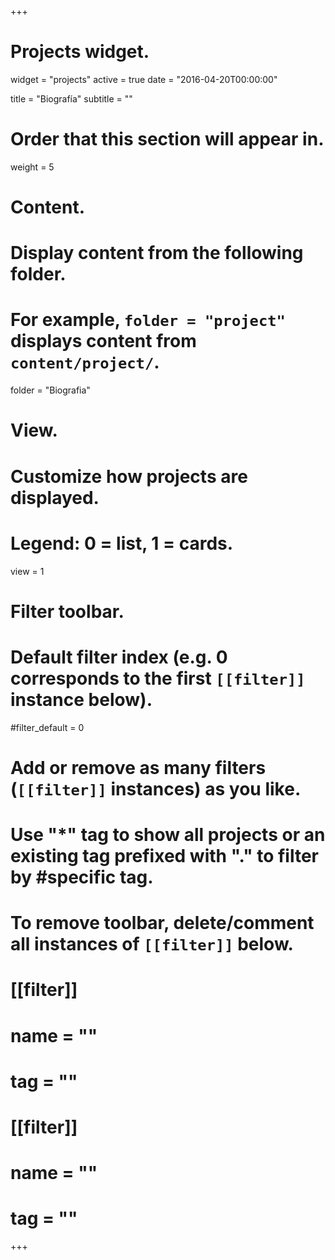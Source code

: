 +++
# Projects widget.
widget = "projects"
active = true
date = "2016-04-20T00:00:00"

title = "Biografía"
subtitle = ""

# Order that this section will appear in.
weight = 5

# Content.
# Display content from the following folder.
# For example, `folder = "project"` displays content from `content/project/`.
folder = "Biografia"

# View.
# Customize how projects are displayed.
# Legend: 0 = list, 1 = cards.
view = 1

# Filter toolbar.

# Default filter index (e.g. 0 corresponds to the first `[[filter]]` instance below).
#filter_default = 0

# Add or remove as many filters (`[[filter]]` instances) as you like.
# Use "*" tag to show all projects or an existing tag prefixed with "." to filter by #specific tag.
# To remove toolbar, delete/comment all instances of `[[filter]]` below.
# [[filter]]
#   name = ""
#   tag = ""
# [[filter]]
#   name = ""
#   tag = ""
+++

